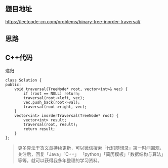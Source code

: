 ## 题目地址 
https://leetcode-cn.com/problems/binary-tree-inorder-traversal/

## 思路 


## C++代码

递归
```
class Solution {
public:
    void traversal(TreeNode* root, vector<int>& vec) {
        if (root == NULL) return;
        traversal(root->left, vec);
        vec.push_back(root->val);
        traversal(root->right, vec);
    }
    vector<int> inorderTraversal(TreeNode* root) {
        vector<int> result;
        traversal(root, result);
        return result;
    }
};
```


> 更多算法干货文章持续更新，可以微信搜索「代码随想录」第一时间围观，关注后，回复「Java」「C++」 「python」「简历模板」「数据结构与算法」等等，就可以获得我多年整理的学习资料。
